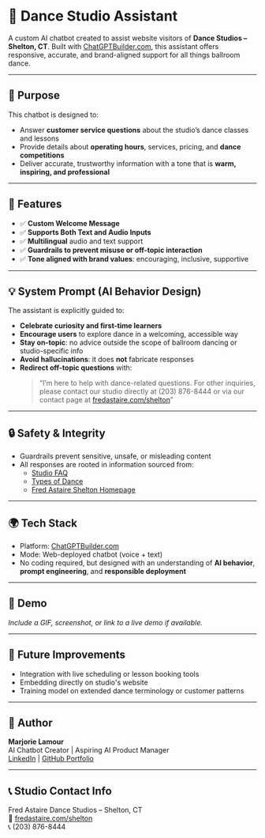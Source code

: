 # 💃 Dance Studio Assistant

A custom AI chatbot created to assist website visitors of **Dance Studios – Shelton, CT**. Built with [ChatGPTBuilder.com](https://chatgptbuilder.com), this assistant offers responsive, accurate, and brand-aligned support for all things ballroom dance.

---

## 🎯 Purpose

This chatbot is designed to:
- Answer **customer service questions** about the studio’s dance classes and lessons
- Provide details about **operating hours**, services, pricing, and **dance competitions**
- Deliver accurate, trustworthy information with a tone that is **warm, inspiring, and professional**

---

## 🧠 Features

- ✅ **Custom Welcome Message**
- ✅ **Supports Both Text and Audio Inputs**
- ✅ **Multilingual** audio and text support
- ✅ **Guardrails to prevent misuse or off-topic interaction**
- ✅ **Tone aligned with brand values**: encouraging, inclusive, supportive

---

## 💡 System Prompt (AI Behavior Design)

The assistant is explicitly guided to:

- **Celebrate curiosity and first-time learners**
- **Encourage users** to explore dance in a welcoming, accessible way
- **Stay on-topic**: no advice outside the scope of ballroom dancing or studio-specific info
- **Avoid hallucinations**: it does **not** fabricate responses
- **Redirect off-topic questions** with:
  > “I’m here to help with dance-related questions. For other inquiries, please contact our studio directly at (203) 876-8444 or via our contact page at [fredastaire.com/shelton](https://www.fredastaire.com/shelton)”

---

## 🔒 Safety & Integrity

- Guardrails prevent sensitive, unsafe, or misleading content
- All responses are rooted in information sourced from:
  - [Studio FAQ](https://www.fredastaire.com/shelton/faqs/)
  - [Types of Dance](https://www.fredastaire.com/shelton/types-of-dance/)
  - [Fred Astaire Shelton Homepage](https://www.fredastaire.com/shelton)

---

## 🌍 Tech Stack

- Platform: [ChatGPTBuilder.com](https://chatgptbuilder.com)
- Mode: Web-deployed chatbot (voice + text)
- No coding required, but designed with an understanding of **AI behavior**, **prompt engineering**, and **responsible deployment**

---

## 📸 Demo

*Include a GIF, screenshot, or link to a live demo if available.*

---

## 🚀 Future Improvements

- Integration with live scheduling or lesson booking tools
- Embedding directly on studio's website
- Training model on extended dance terminology or customer patterns

---

## 🤝 Author

**Marjorie Lamour**  
AI Chatbot Creator | Aspiring AI Product Manager  
[LinkedIn](https://www.linkedin.com/in/marjorielamour/) | [GitHub Portfolio](https://github.com/mldev0904)

---

## 📞 Studio Contact Info

Fred Astaire Dance Studios – Shelton, CT  
📍 [fredastaire.com/shelton](https://www.fredastaire.com/shelton)  
📞 (203) 876-8444  
